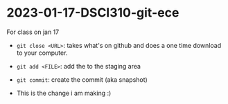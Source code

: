 # 2023-01-17-DSCI310-git-ece
For class on jan 17

- `git close <URL>`: takes what's on github and does a one time download to your computer.
- `git add <FILE>`: add the <FILE> to the staging area
- `git commit`: create the commit (aka snapshot)

- This is the change i am making :)